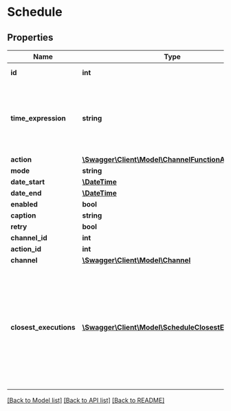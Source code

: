 # Schedule

## Properties
Name | Type | Description | Notes
------------ | ------------- | ------------- | -------------
**id** | **int** | Schedule identifier | [optional] 
**time_expression** | **string** | Schedule time expression in crontab notation (with some custom additions). | [optional] 
**action** | [**\Swagger\Client\Model\ChannelFunctionAction**](ChannelFunctionAction.md) |  | [optional] 
**mode** | **string** |  | [optional] 
**date_start** | [**\DateTime**](\DateTime.md) |  | [optional] 
**date_end** | [**\DateTime**](\DateTime.md) |  | [optional] 
**enabled** | **bool** |  | [optional] 
**caption** | **string** |  | [optional] 
**retry** | **bool** |  | [optional] 
**channel_id** | **int** |  | [optional] 
**action_id** | **int** |  | [optional] 
**channel** | [**\Swagger\Client\Model\Channel**](Channel.md) |  | [optional] 
**closest_executions** | [**\Swagger\Client\Model\ScheduleClosestExecutions[]**](ScheduleClosestExecutions.md) | Returned only if requested by the &#x60;include&#x60; parameter. Contains two arrays of maximum 3 closest past and future executions. | [optional] 

[[Back to Model list]](../README.md#documentation-for-models) [[Back to API list]](../README.md#documentation-for-api-endpoints) [[Back to README]](../README.md)


